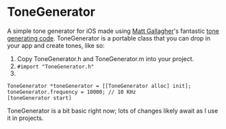 ToneGenerator
=============

A simple tone generator for iOS made using [Matt Gallagher](http://www.cocoawithlove.com/)'s fantastic [tone generating code](http://www.cocoawithlove.com/2010/10/ios-tone-generator-introduction-to.html).  ToneGenerator is a portable class that you can drop in your app and create tones, like so:

1. Copy ToneGenerator.h and ToneGenerator.m into your project.
2. `#import "ToneGenerator.h"`
3. 

```
ToneGenerator *toneGenerator = [[ToneGenerator alloc] init];
toneGenerator.frequency = 10000; // 10 KHz
[toneGenerator start]
```

ToneGenerator is a bit basic right now; lots of changes likely await as I use it in projects.